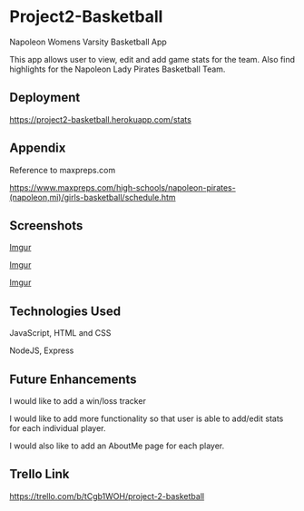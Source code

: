 # Project2-Basketball
Napoleon Womens Varsity Basketball App

This app allows user to view, edit and add game stats for the team. Also find highlights for the Napoleon Lady Pirates Basketball Team. 


## Deployment

https://project2-basketball.herokuapp.com/stats



## Appendix

Reference to maxpreps.com

https://www.maxpreps.com/high-schools/napoleon-pirates-(napoleon,mi)/girls-basketball/schedule.htm

## Screenshots



[Imgur](https://i.imgur.com/78VETOm.png)

[Imgur](https://i.imgur.com/6cgKQBx.png)

[Imgur](https://i.imgur.com/c3v0xsr.png)
## Technologies Used

JavaScript, HTML and CSS

NodeJS, Express


## Future Enhancements

I would like to add a win/loss tracker

I would like to add more functionality so that user is able to add/edit stats for each individual player.

I would also like to add an AboutMe page for each player.
## Trello Link

https://trello.com/b/tCgb1WOH/project-2-basketball
